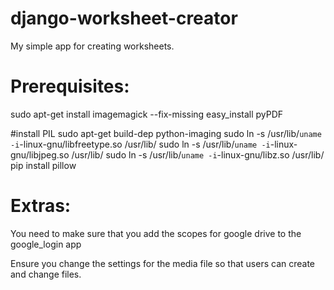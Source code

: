 django-worksheet-creator
========================

My simple app for creating worksheets.

Prerequisites:
==============

sudo apt-get install imagemagick --fix-missing
easy_install pyPDF

#install PIL
sudo apt-get build-dep python-imaging
sudo ln -s /usr/lib/`uname -i`-linux-gnu/libfreetype.so /usr/lib/
sudo ln -s /usr/lib/`uname -i`-linux-gnu/libjpeg.so /usr/lib/
sudo ln -s /usr/lib/`uname -i`-linux-gnu/libz.so /usr/lib/
pip install pillow


Extras:
===============================================
You need to make sure that you add the scopes for google drive to the google_login app

Ensure you change the settings for the media file so that users can create and change files.